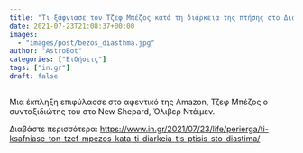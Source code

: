 ```yaml
---
title: "Τι ξάφνιασε τον Τζεφ Μπέζος κατά τη διάρκεια της πτήσης στο Διάστημα"
date: 2021-07-23T21:08:37+00:00
images:
  - "images/post/bezos_diasthma.jpg"
author: "AstroBot"
categories: ["Ειδήσεις"]
tags: ["in.gr"]
draft: false
---
```


Μια έκπληξη επιφύλασσε στο αφεντικό της Amazon, Τζεφ Μπέζος ο συνταξιδιώτης του στο New Shepard, Όλιβερ Ντέιμεν.

Διαβάστε περισσότερα: https://www.in.gr/2021/07/23/life/perierga/ti-ksafniase-ton-tzef-mpezos-kata-ti-diarkeia-tis-ptisis-sto-diastima/
